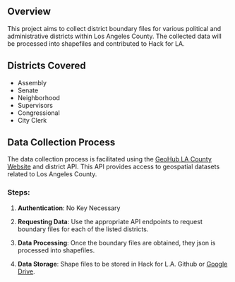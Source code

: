 ## Overview
This project aims to collect district boundary files for various political and administrative districts within Los Angeles County. The collected data will be processed into shapefiles and contributed to Hack for LA.

## Districts Covered
- Assembly
- Senate
- Neighborhood
- Supervisors
- Congressional
- City Clerk

## Data Collection Process
The data collection process is facilitated using the [GeoHub LA County Website](https://geohub.lacity.org/search?collection=Dataset) and district API. This API provides access to geospatial datasets related to Los Angeles County.

### Steps:
1. **Authentication**: No Key Necessary

2. **Requesting Data**: Use the appropriate API endpoints to request boundary files for each of the listed districts.

3. **Data Processing**: Once the boundary files are obtained, they json is processed into shapefiles.

4. **Data Storage**: Shape files to be stored in Hack for L.A. Github or [Google Drive](https://drive.google.com/drive/folders/1KsIfAFmp0ArLauvHY1k9wRc9ZXaPDahe).
